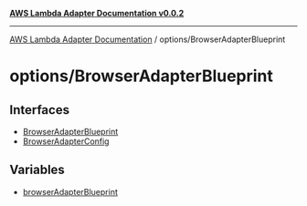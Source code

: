 [**AWS Lambda Adapter Documentation v0.0.2**](../../README.md)

***

[AWS Lambda Adapter Documentation](../../modules.md) / options/BrowserAdapterBlueprint

# options/BrowserAdapterBlueprint

## Interfaces

- [BrowserAdapterBlueprint](interfaces/BrowserAdapterBlueprint.md)
- [BrowserAdapterConfig](interfaces/BrowserAdapterConfig.md)

## Variables

- [browserAdapterBlueprint](variables/browserAdapterBlueprint.md)

